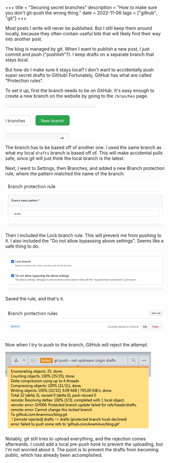 +++
title = "Securing secret branches"
description = "How to make sure you don't git-push the wrong thing."
date = 2022-11-06
tags = ["github", "git"]
+++

Most posts I write will never be published. But I still keep them around
locally, because they often contain useful bits that will likely find their way
into another post.

The blog is managed by git. When I want to publish a new post, I just commit and
push ("pushlish"?). I keep drafts on a separate branch that stays local.

But how do I make sure it stays local? I don't want to accidentally push super
secret drafts to GitHub! Fortunately, GitHub has what are called "Protection
rules".

To set it up, first the branch needs to be on GitHub. It's easy enough to create
a new branch on the website by going to the `/branches` page.

![](fig1.png)

The branch has to be based off of another one. I used the same branch as what my
local `drafts` branch is based off of. This will make accidental pulls safe,
since git will just think the local branch is the latest.

Next, I went to Settings, then Branches, and added a new Branch protection rule,
where the pattern matched the name of the branch:

![](fig2.png)

Then I included the Lock branch rule. This will prevent me from pushing to it. I
also included the "Do not allow bypassing above settings". Seems like a safe
thing to do.

![](fig3.png)

Saved the rule, and that's it.

![](fig4.png)

Now when I try to push to the branch, GitHub will reject the attempt.

![](fig5.png)

Notably, git still tries to upload everything, and the rejection comes
afterwards. I could add a local pre-push hook to prevent the uploading, but I'm
not worried about it. The point is to prevent the drafts from becoming public,
which has already been accomplished.
